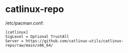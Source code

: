 # catlinux-repo
/etc/pacman.conf:
```
[catlinux]
SigLevel = Optional TrustAll
Server = https://github.com/catlinux-utils/catlinux-repo/raw/main/x86_64/
```
